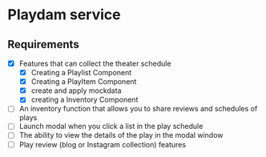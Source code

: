 # Playdam service

## Requirements
- [x] Features that can collect the theater schedule
  - [x] Creating a Playlist Component
  - [x] Creating a PlayItem Component
  - [x] create and apply mockdata
  - [x] creating a Inventory Component
- [ ] An inventory function that allows you to share reviews and schedules of plays
- [ ] Launch modal when you click a list in the play schedule
- [ ] The ability to view the details of the play in the modal window
- [ ] Play review (blog or Instagram collection) features